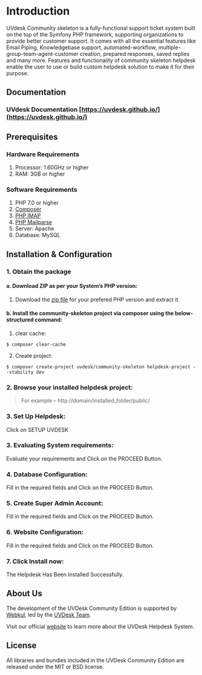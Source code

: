 # Introduction

UVdesk Community skeleton is a fully-functional support ticket system built on the top of the Symfony PHP framework, supporting organizations to provide better customer support.
It comes with all the essential features like Email Piping, Knowledgebase support, automated-workflow, multiple-group-team-agent-customer creation, prepared responses, saved replies and many more.
Features and functionality of community skeleton helpdesk enable the user to use or build custom helpdesk solution to make it for their purpose.

## Documentation

### UVdesk Documentation [https://uvdesk.github.io/](https://uvdesk.github.io/)

## Prerequisites

### Hardware Requirements
1. Processor: 1.60GHz or higher
2. RAM: 3GB or higher

### Software Requirements
1. PHP 7.0 or higher
2. [Composer](https://getcomposer.org/)
3. [PHP IMAP](https://php.net/manual/en/book.imap.php)
4. [PHP Mailparse](https://php.net/manual/en/book.mailparse.php)
2. Server: Apache
3. Database: MySQL

## Installation & Configuration

### 1. Obtain the package
    
#### a. Download ZIP as per your System’s PHP version:

1. Download the [zip file](https://www.uvdesk.com/en/opensource/) for your prefered PHP version and extract it.

#### b. Install the community-skeleton project via composer using the below-structured command:
    
1. clear cache:

~~~
$ composer clear-cache
~~~

2. Create project:
    
~~~
$ composer create-project uvdesk/community-skeleton helpdesk-project --stability dev
~~~

### 2. Browse your installed helpdesk project:
>For example – ht&#8203;tp://domain/installed_folder/public/

### 3. Set Up Helpdesk:
Click on SETUP UVDESK 

### 3. Evaluating System requirements:
Evaluate your requirements and Click on the PROCEED Button.  

### 4. Database Configuration:
Fill in the required fields and Click on the PROCEED Button.

### 5. Create Super Admin Account:
Fill in the required fields and Click on the PROCEED Button.

### 6. Website Configuration:
Fill in the required fields and Click on the PROCEED Button.

### 7. Click Install now:
The Helpdesk Has Been Installed Successfully.


## About Us
The development of the UVDesk Community Edition is supported by [Webkul][webkul], led by the [UVDesk Team](https://www.uvdesk.com/en/team/).

Visit our official [website][webkul] to learn more about the UVDesk Helpdesk System.


## License
All libraries and bundles included in the UVDesk Community Edition are released under the MIT or BSD license.

[webkul]: https://webkul.com/